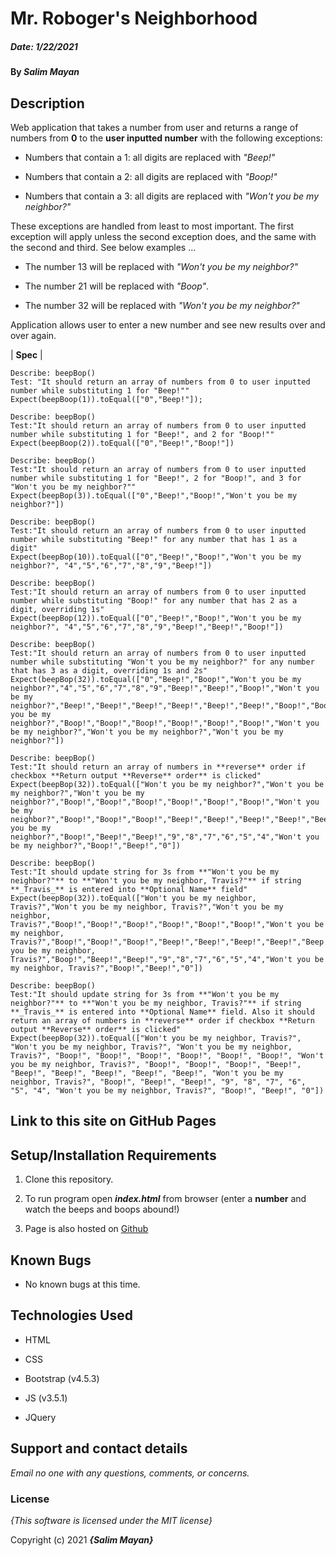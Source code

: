 # Mr. Roboger's Neighborhood

##### Date: **1/22/2021**

#### By **_Salim Mayan_**

## Description

Web application that takes a number from user and returns a range of numbers from **0** to the **user inputted number** with the following exceptions:

- Numbers that contain a 1: all digits are replaced with _"Beep!"_

- Numbers that contain a 2: all digits are replaced with _"Boop!"_

- Numbers that contain a 3: all digits are replaced with _"Won't you be my neighbor?"_

These exceptions are handled from least to most important. The first exception will apply unless the second exception does, and the same with the second and third. See below examples ...

- The number 13 will be replaced with _"Won't you be my neighbor?"_

- The number 21 will be replaced with _"Boop"_.

- The number 32 will be replaced with _"Won't you be my neighbor?"_

Application allows user to enter a new number and see new results over and over again.

| **Spec** |
```
Describe: beepBop()
Test: "It should return an array of numbers from 0 to user inputted number while substituting 1 for "Beep!""
Expect(beepBoop(1)).toEqual(["0","Beep!"]);

Describe: beepBop()
Test:"It should return an array of numbers from 0 to user inputted number while substituting 1 for "Beep!", and 2 for "Boop!"" 
Expect(beepBoop(2)).toEqual(["0","Beep!","Boop!"])

Describe: beepBop()
Test:"It should return an array of numbers from 0 to user inputted number while substituting 1 for "Beep!", 2 for "Boop!", and 3 for "Won't you be my neighbor?""
Expect(beepBop(3)).toEqual(["0","Beep!","Boop!","Won't you be my neighbor?"])

Describe: beepBop()
Test:"It should return an array of numbers from 0 to user inputted number while substituting "Beep!" for any number that has 1 as a digit"
Expect(beepBop(10)).toEqual(["0","Beep!","Boop!","Won't you be my neighbor?", "4","5","6","7","8","9","Beep!"])

Describe: beepBop()
Test:"It should return an array of numbers from 0 to user inputted number while substituting "Boop!" for any number that has 2 as a digit, overriding 1s"
Expect(beepBop(12)).toEqual(["0","Beep!","Boop!","Won't you be my neighbor?", "4","5","6","7","8","9","Beep!","Beep!","Boop!"])

Describe: beepBop()
Test:"It should return an array of numbers from 0 to user inputted number while substituting "Won't you be my neighbor?" for any number that has 3 as a digit, overriding 1s and 2s"
Expect(beepBop(32)).toEqual(["0","Beep!","Boop!","Won't you be my neighbor?","4","5","6","7","8","9","Beep!","Beep!","Boop!","Won't you be my neighbor?","Beep!","Beep!","Beep!","Beep!","Beep!","Beep!","Boop!","Boop!","Boop!","Won't you be my neighbor?","Boop!","Boop!","Boop!","Boop!","Boop!","Boop!","Won't you be my neighbor?","Won't you be my neighbor?","Won't you be my neighbor?"])

Describe: beepBop()
Test:"It should return an array of numbers in **reverse** order if checkbox **Return output **Reverse** order** is clicked"
Expect(beepBop(32)).toEqual(["Won't you be my neighbor?","Won't you be my neighbor?","Won't you be my neighbor?","Boop!","Boop!","Boop!","Boop!","Boop!","Boop!","Won't you be my neighbor?","Boop!","Boop!","Boop!","Beep!","Beep!","Beep!","Beep!","Beep!","Beep!","Won't you be my neighbor?","Boop!","Beep!","Beep!","9","8","7","6","5","4","Won't you be my neighbor?","Boop!","Beep!","0"])

Describe: beepBop()
Test:"It should update string for 3s from **"Won't you be my neighbor?"** to **"Won't you be my neighbor, Travis?"** if string **_Travis_** is entered into **Optional Name** field"
Expect(beepBop(32)).toEqual(["Won't you be my neighbor, Travis?","Won't you be my neighbor, Travis?","Won't you be my neighbor, Travis?","Boop!","Boop!","Boop!","Boop!","Boop!","Boop!","Won't you be my neighbor, Travis?","Boop!","Boop!","Boop!","Beep!","Beep!","Beep!","Beep!","Beep!","Beep!","Won't you be my neighbor, Travis?","Boop!","Beep!","Beep!","9","8","7","6","5","4","Won't you be my neighbor, Travis?","Boop!","Beep!","0"])

Describe: beepBop()
Test:"It should update string for 3s from **"Won't you be my neighbor?"** to **"Won't you be my neighbor, Travis?"** if string **_Travis_** is entered into **Optional Name** field. Also it should return an array of numbers in **reverse** order if checkbox **Return output **Reverse** order** is clicked"
Expect(beepBop(32)).toEqual(["Won't you be my neighbor, Travis?", "Won't you be my neighbor, Travis?", "Won't you be my neighbor, Travis?", "Boop!", "Boop!", "Boop!", "Boop!", "Boop!", "Boop!", "Won't you be my neighbor, Travis?", "Boop!", "Boop!", "Boop!", "Beep!", "Beep!", "Beep!", "Beep!", "Beep!", "Beep!", "Won't you be my neighbor, Travis?", "Boop!", "Beep!", "Beep!", "9", "8", "7", "6", "5", "4", "Won't you be my neighbor, Travis?", "Boop!", "Beep!", "0"])
```

## Link to this site on GitHub Pages

## Setup/Installation Requirements

1. Clone this repository.

2. To run program open **_index.html_** from browser (enter a **number** and watch the beeps and boops abound!)

3. Page is also hosted on [Github](https://rekjal.github.io/Robogers_Neighborhood_E2_WW3)

## Known Bugs

* No known bugs at this time.

## Technologies Used

* HTML

* CSS

* Bootstrap (v4.5.3)

* JS (v3.5.1)

* JQuery

## Support and contact details

_Email no one with any questions, comments, or concerns._

### License

*{This software is licensed under the MIT license}*

Copyright (c) 2021 **_{Salim Mayan}_**
